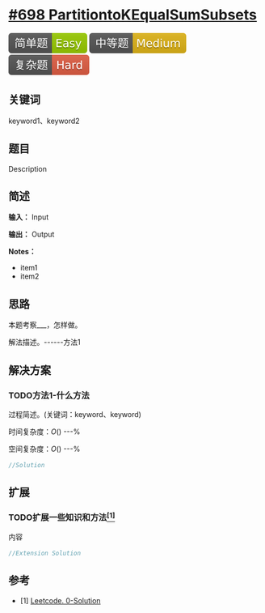 # [#698 PartitiontoKEqualSumSubsets](https://leetcode.com/problems/partition-to-k-equal-sum-subsets/)

![Easy](/figures/Easy.svg)
![Medium](/figures/Medium.svg)
![Hard](/figures/Hard.svg)

## 关键词

keyword1、keyword2

## 题目

Description

## 简述

**输入：** Input

**输出：** Output

**Notes：**

+ item1
+ item2

## 思路

本题考察\_\_\_，怎样做。

解法描述。------方法1

## 解决方案

### TODO方法1-什么方法

过程简述。(关键词：keyword、keyword)

时间复杂度：$O()$ ---%

空间复杂度：$O()$ ---%

``` java
//Solution
```

## 扩展

### TODO扩展一些知识和方法[$^{[1]}$](#refer-anchor-1)

内容

``` java
//Extension Solution
```

## 参考

<div id="refer-anchor-1"></div>

+ [1] [Leetcode. 0-Solution]()
